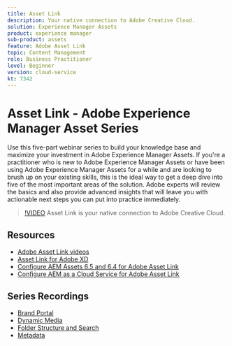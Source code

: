 ```yaml
---
title: Asset Link
description: Your native connection to Adobe Creative Cloud.
solution: Experience Manager Assets
product: experience manager
sub-product: assets
feature: Adobe Asset Link
topic: Content Management
role: Business Practitioner
level: Beginner
version: cloud-service
kt: 7342
---
```


# Asset Link - Adobe Experience Manager Asset Series

Use this five-part webinar series to build your knowledge base and maximize your investment in Adobe Experience Manager Assets. If you're a practitioner who is new to Adobe Experience Manager Assets or have been using Adobe Experience Manager Assets for a while and are looking to brush up on your existing skills, this is the ideal way to get a deep dive into five of the most important areas of the solution. Adobe experts will review the basics and also provide advanced insights that will leave you with actionable next steps you can put into practice immediately.

>[!VIDEO](https://video.tv.adobe.com/v/332127/?quality=12&learn=on&hidetitle=true)
Asset Link is your native connection to Adobe Creative Cloud.

## Resources

+ [Adobe Asset Link videos](https://experienceleague.adobe.com/docs/experience-manager-learn/assets/adobe-asset-link/launch-adobe-asset-link.html)
+ [Asset Link for Adobe XD](https://helpx.adobe.com/enterprise/admin-guide.html/enterprise/using/adobe-asset-link-for-xd.ug.html)
+ [Configure AEM Assets 6.5 and 6.4 for Adobe Asset Link](https://helpx.adobe.com/enterprise/using/configure-aem-assets-6-for-asset-link.html)
+ [Configure AEM as a Cloud Service for Adobe Asset Link](https://helpx.adobe.com/enterprise/admin-guide.html/enterprise/using/configure-aem-assets-for-asset-link.ug.html)

## Series Recordings

+ [Brand Portal](brand-portal.md)
+ [Dynamic Media](dynamic-media.md)
+ [Folder Structure and Search](folder-structure-search.md)
+ [Metadata](metadata.md)

